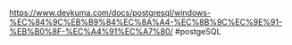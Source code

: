 https://www.devkuma.com/docs/postgresql/windows-%EC%84%9C%EB%B9%84%EC%8A%A4-%EC%8B%9C%EC%9E%91-%EB%B0%8F-%EC%A4%91%EC%A7%80/
#postgeSQL 